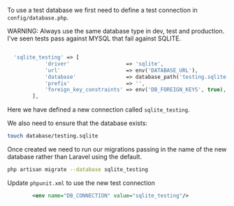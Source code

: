 To use a test database we first need to define a test connection in `config/database.php`.

WARNING: Always use the same database type in dev, test and production. I've seen tests pass against MYSQL that fail against SQLITE.

```php

  'sqlite_testing' => [
            'driver'                  => 'sqlite',
            'url'                     => env('DATABASE_URL'),
            'database'                => database_path('testing.sqlite'),
            'prefix'                  => '',
            'foreign_key_constraints' => env('DB_FOREIGN_KEYS', true),
        ],
```

Here we have defined a new connection called `sqlite_testing`.

We also need to ensure that the database exists:

```bash
touch database/testing.sqlite
```

Once created we need to run our migrations passing in the name of the new database rather than Laravel using the default.

```bash
php artisan migrate --database sqlite_testing
```

Update `phpunit.xml` to use the new test connection

```xml
        <env name="DB_CONNECTION" value="sqlite_testing"/>
```
